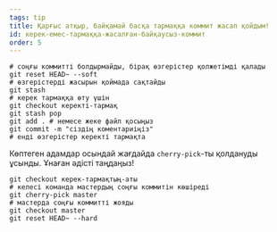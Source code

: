 ```yaml
---
tags: tip
title: Қарғыс атқыр, байқамай басқа тармаққа коммит жасап қойдым!
id: керек-емес-тармаққа-жасалған-байқаусыз-коммит
order: 5
---
```


```git
# соңғы коммитті болдырмайды, бірақ өзгерістер қолжетімді қалады
git reset HEAD~ --soft
# өзгерістерді жасырын қоймада сақтайды
git stash
# керек тармаққа өту үшін
git checkout керекті-тармақ
git stash pop
git add . # немесе жеке файл қосыңыз
git commit -m "сіздің коментариіңіз"
# енді өзгерістер керекті тармақта
```

Көптеген адамдар осындай жағдайда `cherry-pick`-ты қолдануды ұсынды. Ұнаған әдісті таңдаңыз!

```git
git checkout керек-тармақтың-аты
# келесі команда мастердың соңғы коммитін көшіреді
git cherry-pick master
# мастерда соңғы коммитті жояды
git checkout master
git reset HEAD~ --hard
```
